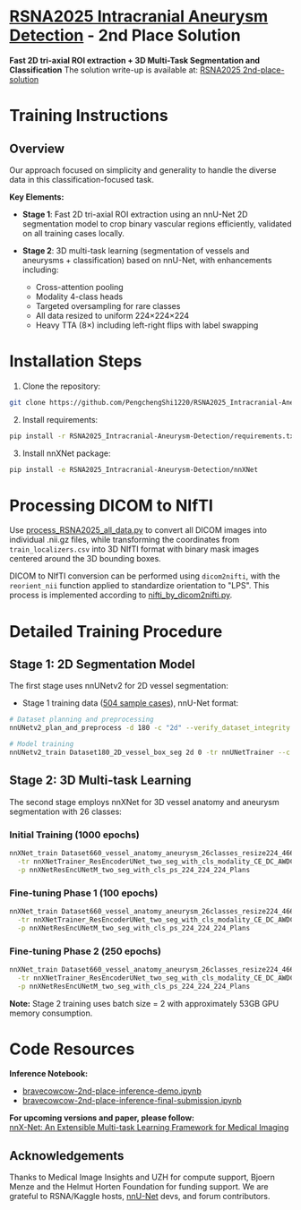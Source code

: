# [RSNA2025 Intracranial Aneurysm Detection](https://www.kaggle.com/competitions/rsna-intracranial-aneurysm-detection) - 2nd Place Solution

**Fast 2D tri-axial ROI extraction + 3D Multi-Task Segmentation and Classification**
The solution write-up is available at: [RSNA2025 2nd-place-solution](https://www.kaggle.com/competitions/rsna-intracranial-aneurysm-detection/writeups/2nd-place-solution)

# Training Instructions

## Overview

Our approach focused on simplicity and generality to handle the diverse data in this classification-focused task.

**Key Elements:**

- **Stage 1**: Fast 2D tri-axial ROI extraction using an nnU-Net 2D segmentation model to crop binary vascular regions efficiently, validated on all training cases locally.

- **Stage 2**: 3D multi-task learning (segmentation of vessels and aneurysms + classification) based on nnU-Net, with enhancements including:
  - Cross-attention pooling
  - Modality 4-class heads
  - Targeted oversampling for rare classes
  - All data resized to uniform 224×224×224
  - Heavy TTA (8×) including left-right flips with label swapping

# Installation Steps

1. Clone the repository:
```bash
git clone https://github.com/PengchengShi1220/RSNA2025_Intracranial-Aneurysm-Detection
```
2. Install requirements:
```bash
pip install -r RSNA2025_Intracranial-Aneurysm-Detection/requirements.txt
```
3. Install nnXNet package:
```bash
pip install -e RSNA2025_Intracranial-Aneurysm-Detection/nnXNet
```

# Processing DICOM to NIfTI
Use [process_RSNA2025_all_data.py](https://github.com/PengchengShi1220/RSNA2025_Intracranial-Aneurysm-Detection/blob/master/process_RSNA2025_all_data.py) to convert all DICOM images into individual .nii.gz files, while transforming the coordinates from `train_localizers.csv` into 3D NIfTI format with binary mask images centered around the 3D bounding boxes.

DICOM to NIfTI conversion can be performed using `dicom2nifti`, with the `reorient_nii` function applied to standardize orientation to "LPS". This process is implemented according to [nifti_by_dicom2nifti.py](https://github.com/PengchengShi1220/RSNA2025_Intracranial-Aneurysm-Detection/blob/master/nifti_by_dicom2nifti.py).

# Detailed Training Procedure

## Stage 1: 2D Segmentation Model
The first stage uses nnUNetv2 for 2D vessel segmentation:

- Stage 1 training data ([504 sample cases](https://www.kaggle.com/datasets/pengchengshi/dataset180-2d-vessel-box-seg)), nnU-Net format:

```bash
# Dataset planning and preprocessing
nnUNetv2_plan_and_preprocess -d 180 -c "2d" --verify_dataset_integrity

# Model training
nnUNetv2_train Dataset180_2D_vessel_box_seg 2d 0 -tr nnUNetTrainer --c
```

## Stage 2: 3D Multi-task Learning
The second stage employs nnXNet for 3D vessel anatomy and aneurysm segmentation with 26 classes:

### Initial Training (1000 epochs)
```bash
nnXNet_train Dataset660_vessel_anatomy_aneurysm_26classes_resize224_4661 3d_fullres 0 \
  -tr nnXNetTrainer_ResEncoderUNet_two_seg_with_cls_modality_CE_DC_AWDC_onlyMirror01 \
  -p nnXNetResEncUNetM_two_seg_with_cls_ps_224_224_224_Plans
```

### Fine-tuning Phase 1 (100 epochs)
```bash
nnXNet_train Dataset660_vessel_anatomy_aneurysm_26classes_resize224_4661 3d_fullres 0 \
  -tr nnXNetTrainer_ResEncoderUNet_two_seg_with_cls_modality_CE_DC_AWDC_onlyMirror01_lr4e3_100epochs \
  -p nnXNetResEncUNetM_two_seg_with_cls_ps_224_224_224_Plans
```

### Fine-tuning Phase 2 (250 epochs)
```bash
nnXNet_train Dataset660_vessel_anatomy_aneurysm_26classes_resize224_4661 3d_fullres 1 \
  -tr nnXNetTrainer_ResEncoderUNet_two_seg_with_cls_modality_CE_DC_AWDC_onlyMirror01_250epochs \
  -p nnXNetResEncUNetM_two_seg_with_cls_ps_224_224_224_Plans
```

**Note:** Stage 2 training uses batch size = 2 with approximately 53GB GPU memory consumption.

# Code Resources

**Inference Notebook:**  
- [bravecowcow-2nd-place-inference-demo.ipynb](https://www.kaggle.com/code/pengchengshi/bravecowcow-2nd-place-inference-demo)
- [bravecowcow-2nd-place-inference-final-submission.ipynb](https://www.kaggle.com/code/pengchengshi/bravecowcow-2nd-place-inference)

**For upcoming versions and paper, please follow:**  
[nnX-Net: An Extensible Multi-task Learning Framework for Medical Imaging](https://github.com/yinghemedical/nnXNet)

## Acknowledgements
Thanks to Medical Image Insights and UZH for compute support, Bjoern Menze and the Helmut Horten Foundation for funding support. We are grateful to RSNA/Kaggle hosts, [nnU-Net](https://github.com/MIC-DKFZ/nnUNet/tree/master) devs, and forum contributors.
